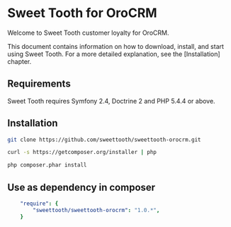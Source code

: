 Sweet Tooth for OroCRM
========================

Welcome to Sweet Tooth customer loyalty for OroCRM.

This document contains information on how to download, install, and start
using Sweet Tooth. For a more detailed explanation, see the [Installation]
chapter.

Requirements
------------

Sweet Tooth requires Symfony 2.4, Doctrine 2 and PHP 5.4.4 or above.

Installation
------------

```bash
git clone https://github.com/sweettooth/sweettooth-orocrm.git

curl -s https://getcomposer.org/installer | php

php composer.phar install
```

Use as dependency in composer
-----------------------------

```yaml
    "require": {
        "sweettooth/sweettooth-orocrm": "1.0.*",
    }
```
